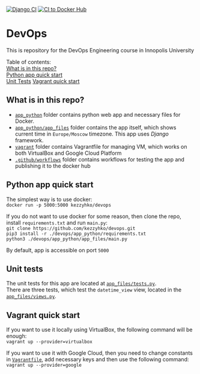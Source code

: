 [![Django CI](https://github.com/kezzyhko/devops/actions/workflows/django.yml/badge.svg)](https://github.com/kezzyhko/devops/actions/workflows/django.yml)
[![CI to Docker Hub](https://github.com/kezzyhko/devops/actions/workflows/dockerhub.yml/badge.svg)](https://github.com/kezzyhko/devops/actions/workflows/dockerhub.yml)


# DevOps

This is repository for the DevOps Engineering course in Innopolis University

Table of contents:  
[What is in this repo?](#what-is-in-this-repo)  
[Python app quick start](#python-app-quick-start)  
[Unit Tests](#unit-tests) 
[Vagrant quick start](#vagrant-quick-start) 



## What is in this repo?

* [`app_python`](app_python) folder contains python web app and necessary files for Docker.
* [`app_python/app_files`](app_python/app_files) folder contains the app itself, which shows current time in `Europe/Moscow` timezone. This app uses *Django* framework.
* [`vagrant`](vagrant) folder contains Vagrantfile for managing VM, which works on both VirtualBox and Google Cloud Platform
* [`.github/workflows`](.github/workflows) folder contains workflows for testing the app and publishing it to the docker hub



## Python app quick start

The simplest way is to use docker:  
`docker run -p 5000:5000 kezzyhko/devops`

If you do not want to use docker for some reason, then clone the repo, install `requirements.txt` and run `main.py`:  
`git clone https://github.com/kezzyhko/devops.git`  
`pip3 install -r ./devops/app_python/requirements.txt`  
`python3 ./devops/app_python/app_files/main.py`  

By default, app is accessible on port `5000`



## Unit tests

The unit tests for this app are located at [`app_files/tests.py`](app_files/tests.py).  
There are three tests, which test the `datetime_view` view, located in the [`app_files/views.py`](app_files/views.py).



## Vagrant quick start

If you want to use it locally using VirtualBox, the following command will be enough:  
`vagrant up --provider=virtualbox`  

If you want to use it with Google Cloud, then you need to change constants in [`Vagrantfile`](vagrant/Vagrantfile), add necessary keys and then use the following command:  
`vagrant up --provider=google`  
